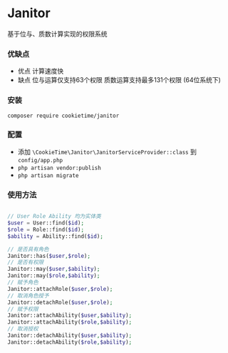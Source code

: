 # Janitor

基于位与、质数计算实现的权限系统

### 优缺点

* 优点 计算速度快
* 缺点 位与运算仅支持63个权限  质数运算支持最多131个权限 (64位系统下)

### 安装

    composer require cookietime/janitor

### 配置

* 添加 `\CookieTime\Janitor\JanitorServiceProvider::class` 到 `config/app.php`
* `php artisan vendor:publish`
* `php artisan migrate`

### 使用方法

```php

// User Role Ability 均为实体类
$user = User::find($id);
$role = Role::find($id);
$ability = Ability::find($id);

// 是否具有角色
Janitor::has($user,$role);
// 是否有权限
Janitor::may($user,$ability);
Janitor::may($role,$ability);
// 赋予角色
Janitor::attachRole($user,$role);
// 取消角色授予
Janitor::detachRole($user,$role);
// 赋予权限
Janitor::attachAbility($user,$ability);
Janitor::attachAbility($role,$ability);
// 取消授权
Janitor::detachAbility($user,$ability);
Janitor::detachAbility($role,$ability);
```